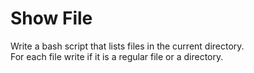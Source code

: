 # Show File


Write a bash script that lists files in the current directory.  
For each file write if it is a regular file or a directory.
